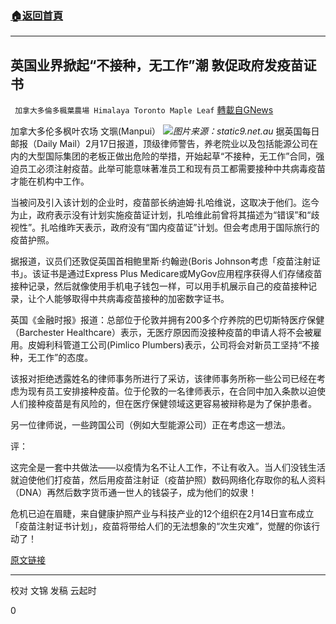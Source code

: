 ###  [:house:返回首頁](https://github.com/ourhimalayas/txt)
---

## 英国业界掀起“不接种，无工作”潮 敦促政府发疫苗证书
` 加拿大多倫多楓葉農場 Himalaya Toronto Maple Leaf` [轉載自GNews](https://gnews.org/zh-hans/915130/)

加拿大多伦多枫叶农场 文𤦍(Manpui）
![]()![](https://gnews.org/wp-content/uploads/2021/02/static9.net_.au-2.jpg)*图片来源：static9.net.au*
据英国每日邮报（Daily Mail）2月17日报道，顶级律师警告，养老院业以及包括能源公司在内的大型国际集团的老板正做出危险的举措，开始起草“不接种，无工作”合同，强迫员工必须注射疫苗。此举可能意味著准员工和现有员工都需要接种中共病毒疫苗才能在机构中工作。

当被问及引入该计划的企业时，疫苗部长纳迪姆·扎哈维说，这取决于他们。迄今为止，政府表示没有计划实施疫苗证计划，扎哈维此前曾将其描述为“错误”和“歧视性”。扎哈维昨天表示，政府没有“国内疫苗证”计划。但会考虑用于国际旅行的疫苗护照。

据报道，议员们还敦促英国首相鲍里斯·约翰逊(Boris Johnson考虑「疫苗注射证书」。该证书是通过Express Plus Medicare或MyGov应用程序获得人们存储疫苗接种记录，然后就像使用手机电子钱包一样，可以用手机展示自己的疫苗接种记录，让个人能够取得中共病毒疫苗接种的加密数字证书。

英国《金融时报》报道：总部位于伦敦并拥有200多个疗养院的巴切斯特医疗保健（Barchester Healthcare）表示，无医疗原因而没接种疫苗的申请人将不会被雇用。皮姆利科管道工公司(Pimlico Plumbers)表示，公司将会对新员工坚持“不接种，无工作”的态度。

该报对拒绝透露姓名的律师事务所进行了采访，该律师事务所称一些公司已经在考虑为现有员工安排接种疫苗。位于伦敦的一名律师表示，在合同中加入条款以迫使人们接种疫苗是有风险的，但在医疗保健领域这更容易被辩称是为了保护患者。

另一位律师说，一些跨国公司（例如大型能源公司）正在考虑这一想法。

评：

这完全是一套中共做法——以疫情为名不让人工作，不让有收入。当人们没钱生活就迫使他们打疫苗，然后用疫苗注射证（疫苗护照）数码网络化存取你的私人资料（DNA）再然后数字货币通一世人的钱袋子，成为他们的奴隶！

危机已迫在眉睫，来自健康护照产业与科技产业的12个组织在2月14日宣布成立「疫苗注射证书计划」，疫苗将带给人们的无法想象的“次生灾难”，觉醒的你该行动了！

[原文链接](https://www.dailymail.co.uk/news/article-9267873/Companies-begin-drafting-no-jab-no-job-contracts-force-staff-Covid-vaccinations.html)

* * *

校对 文锦
发稿 云起时

0
